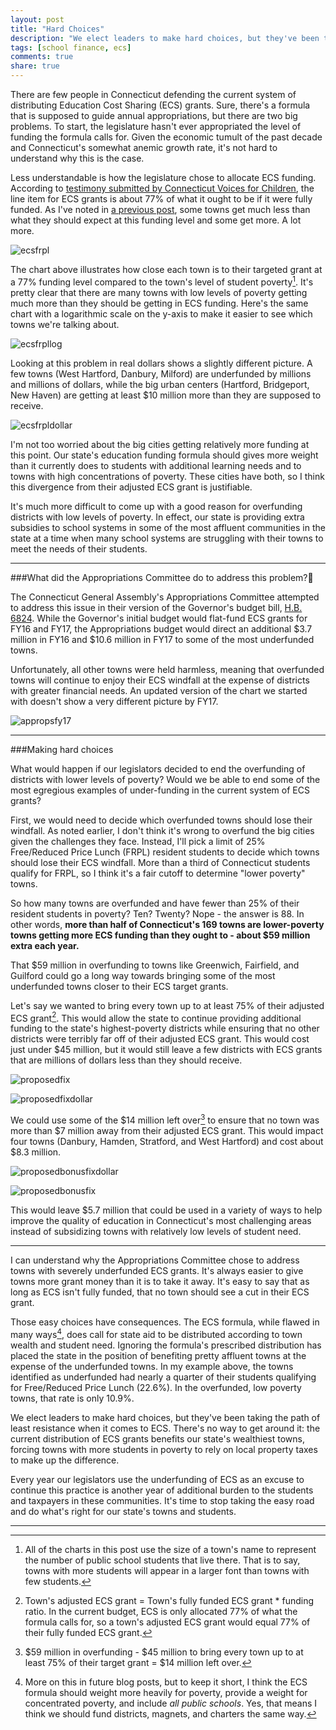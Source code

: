 ```yaml
---
layout: post
title: "Hard Choices"
description: "We elect leaders to make hard choices, but they've been taking the path of least resistance when it comes to ECS."
tags: [school finance, ecs]
comments: true
share: true  
---  
```


There are few people in Connecticut defending the current system of distributing Education Cost Sharing (ECS) grants. Sure, there's a formula that is supposed to guide annual appropriations, but there are two big problems. To start, the legislature hasn't ever appropriated the level of funding the formula calls for. Given the economic tumult of the past decade and Connecticut's somewhat anemic growth rate, it's not hard to understand why this is the case.

Less understandable is how the legislature chose to allocate ECS funding. According to [testimony submitted by Connecticut Voices for Children][ctvoices], the line item for ECS grants is about 77% of what it ought to be if it were fully funded. As I've noted in [a previous post][thoughtexperiment], some towns get much less than what they should expect at this funding level and some get more. A lot more.

![ecsfrpl](https://raw.githubusercontent.com/alspur/ecstargets/master/figures/ecsFRPL.png)

The chart above illustrates how close each town is to their targeted grant at a 77% funding level compared to the town's level of student poverty[^1]. It's pretty clear that there are many towns with low levels of poverty getting much more than they should be getting in ECS funding. Here's the same chart with a logarithmic scale on the y-axis to make it easier to see which towns we're talking about.

![ecsfrpllog](https://raw.githubusercontent.com/alspur/ecstargets/master/figures/ecsFRPLlog.png)

Looking at this problem in real dollars shows a slightly different picture. A few towns (West Hartford, Danbury, Milford) are underfunded by millions and millions of dollars, while the big urban centers (Hartford, Bridgeport, New Haven) are getting at least $10 million more than they are supposed to receive.

![ecsfrpldollar](https://raw.githubusercontent.com/alspur/ecstargets/master/figures/ecsFRPLdollar.png)

I'm not too worried about the big cities getting relatively more funding at this point. Our state's education funding formula should gives more weight than it currently does to students with additional learning needs and to towns with high concentrations of poverty. These cities have both, so I think this divergence from their adjusted ECS grant is justifiable. 

It's much more difficult to come up with a good reason for overfunding districts with low levels of poverty. In effect, our state is providing extra subsidies to school systems in some of the most affluent communities in the state at a time when many school systems are struggling with their towns to meet the needs of their students.

---

###What did the Appropriations Committee do to address this problem?

The Connecticut General Assembly's Appropriations Committee attempted to address this issue in their version of the Governor's budget bill, [H.B. 6824][appropsbill]. While the Governor's initial budget would flat-fund ECS grants for FY16 and FY17, the Appropriations budget would direct an additional $3.7 million in FY16 and $10.6 million in FY17 to some of the most underfunded towns.

Unfortunately, all other towns were held harmless, meaning that overfunded towns will continue to enjoy their ECS windfall at the expense of districts with greater financial needs. An updated version of the chart we started with doesn't show a very different picture by FY17.

![appropsfy17](https://raw.githubusercontent.com/alspur/ecstargets/master/figures/appropsFRPL.png)

---

###Making hard choices

What would happen if our legislators decided to end the overfunding of districts with lower levels of poverty? Would we be able to end some of the most egregious examples of under-funding in the current system of ECS grants?

First, we would need to decide which overfunded towns should lose their windfall. As noted earlier, I don't think it's wrong to overfund the big cities given the challenges they face. Instead, I'll pick a limit of 25% Free/Reduced Price Lunch (FRPL) resident students to decide which towns should lose their ECS windfall. More than a third of Connecticut students qualify for FRPL, so I think it's a fair cutoff to determine "lower poverty" towns. 

So how many towns are overfunded and have fewer than 25% of their resident students in poverty? Ten? Twenty? Nope - the answer is 88. In other words, **more than half of Connecticut's 169 towns are lower-poverty towns getting more ECS funding than they ought to - about $59 million extra each year.**

That $59 million in overfunding to towns like Greenwich, Fairfield, and Guilford could go a long way towards bringing some of the most underfunded towns closer to their ECS target grants. 

Let's say we wanted to bring every town up to at least 75% of their adjusted ECS grant[^2]. This would allow the state to continue providing additional funding to the state's highest-poverty districts while ensuring that no other districts were terribly far off of their adjusted ECS grant. This would cost just under $45 million, but it would still leave a few districts with ECS grants that are millions of dollars less than they should receive. 

![proposedfix](https://raw.githubusercontent.com/alspur/ecstargets/master/figures/proposedECS.png)

![proposedfixdollar](https://raw.githubusercontent.com/alspur/ecstargets/master/figures/proposedECSdollar.png)

We could use some of the $14 million left over[^3] to ensure that no town was more than $7 million away from their adjusted ECS grant. This would impact four towns (Danbury, Hamden, Stratford, and West Hartford) and cost about $8.3 million.

![proposedbonusfixdollar](https://raw.githubusercontent.com/alspur/ecstargets/master/figures/proposedbonusECSdollars.png)

![proposedbonusfix](https://raw.githubusercontent.com/alspur/ecstargets/master/figures/proposedbonusECS.png)

This would leave $5.7 million that could be used in a variety of ways to help improve the quality of education in Connecticut's most challenging areas instead of subsidizing towns with relatively low levels of student need. 

---

I can understand why the Appropriations Committee chose to address towns with severely underfunded ECS grants. It's always easier to give towns more grant money than it is to take it away. It's easy to say that as long as ECS isn't fully funded, that no town should see a cut in their ECS grant.

Those easy choices have consequences. The ECS formula, while flawed in many ways[^4], does call for state aid to be distributed according to town wealth and student need. Ignoring the formula's prescribed distribution has placed the state in the position of benefiting pretty affluent towns at the expense of the underfunded towns. In my example above, the towns identified as underfunded had nearly a quarter of their students qualifying for Free/Reduced Price Lunch (22.6%). In the overfunded, low poverty towns, that rate is only 10.9%. 

We elect leaders to make hard choices, but they've been taking the path of least resistance when it comes to ECS. There's no way to get around it: the current distribution of ECS grants benefits our state's wealthiest towns, forcing towns with more students in poverty to rely on local property taxes to make up the difference. 

Every year our legislators use the underfunding of ECS as an excuse to continue this practice is another year of additional burden to the students and taxpayers in these communities. It's time to stop taking the easy road and do what's right for our state's towns and students.

---

[ctvoices]: http://www.ctvoices.org/sites/default/files/040215_approps_sb816_ecsmin50pct.pdf 

[thoughtexperiment]: http://alspur.com/a-thought-experiment.html

[^1]: All of the charts in this post use the size of a town's name to represent the number of public school students that live there. That is to say, towns with more students will appear in a larger font than towns with few students.

[appropsbill]: http://www.cga.ct.gov/asp/cgabillstatus/cgabillstatus.asp?selBillType=Bill&bill_num=HB06824&which_year=2015

[^2]: Town's adjusted ECS grant = Town's fully funded ECS grant * funding ratio. In the current budget, ECS is only allocated 77% of what the formula calls for, so a town's adjusted ECS grant would equal 77% of their fully funded ECS grant.

[^3]: $59 million in overfunding - $45 million to bring every town up to at least 75% of their target grant = $14 million left over.

[^4]: More on this in future blog posts, but to keep it short, I think the ECS formula should weight more heavily for poverty, provide a weight for concentrated poverty, and include *all public schools*. Yes, that means I think we should fund districts, magnets, and charters the same way.